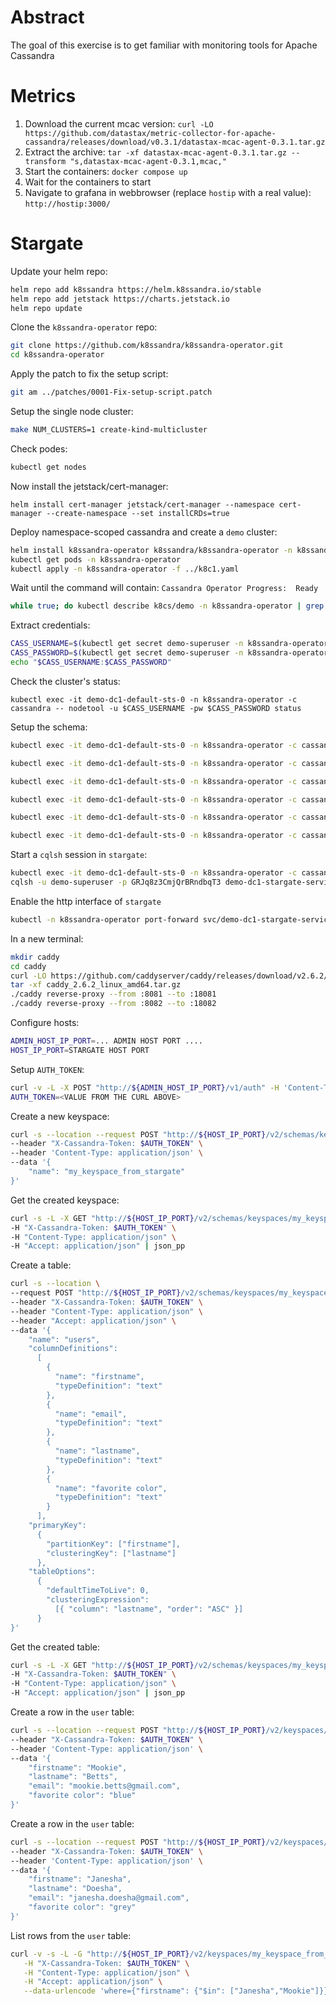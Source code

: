 # Abstract

The goal of this exercise is to get familiar with monitoring tools for Apache Cassandra

# Metrics

1. Download the current mcac version: `curl -LO https://github.com/datastax/metric-collector-for-apache-cassandra/releases/download/v0.3.1/datastax-mcac-agent-0.3.1.tar.gz`
1. Extract the archive: `tar -xf datastax-mcac-agent-0.3.1.tar.gz --transform "s,datastax-mcac-agent-0.3.1,mcac,"`
1. Start the containers: `docker compose up`
1. Wait for the containers to start
1. Navigate to grafana in webbrowser (replace `hostip` with a real value): `http://hostip:3000/`

# Stargate

Update your helm repo:
```bash
helm repo add k8ssandra https://helm.k8ssandra.io/stable
helm repo add jetstack https://charts.jetstack.io
helm repo update
```

Clone the `k8ssandra-operator` repo:
```bash
git clone https://github.com/k8ssandra/k8ssandra-operator.git
cd k8ssandra-operator
```

Apply the patch to fix the setup script:
```bash
git am ../patches/0001-Fix-setup-script.patch
```

Setup the single node cluster:
```bash
make NUM_CLUSTERS=1 create-kind-multicluster
```

Check podes:
```bash
kubectl get nodes
```

Now install the jetstack/cert-manager:
```
helm install cert-manager jetstack/cert-manager --namespace cert-manager --create-namespace --set installCRDs=true
```

Deploy namespace-scoped cassandra and create a `demo` cluster:

```bash
helm install k8ssandra-operator k8ssandra/k8ssandra-operator -n k8ssandra-operator --create-namespace --version 0.38.2
kubectl get pods -n k8ssandra-operator
kubectl apply -n k8ssandra-operator -f ../k8c1.yaml
```

Wait until the command will contain: `Cassandra Operator Progress:  Ready`
```bash
while true; do kubectl describe k8cs/demo -n k8ssandra-operator | grep 'Cassandra Operator Progress' ; sleep 5 ; clear ; done
```

Extract credentials:
```bash
CASS_USERNAME=$(kubectl get secret demo-superuser -n k8ssandra-operator -o=jsonpath='{.data.username}' | base64 --decode)
CASS_PASSWORD=$(kubectl get secret demo-superuser -n k8ssandra-operator -o=jsonpath='{.data.password}' | base64 --decode)
echo "$CASS_USERNAME:$CASS_PASSWORD"
```

Check the cluster's status:
```
kubectl exec -it demo-dc1-default-sts-0 -n k8ssandra-operator -c cassandra -- nodetool -u $CASS_USERNAME -pw $CASS_PASSWORD status
```

Setup the schema:
```bash
kubectl exec -it demo-dc1-default-sts-0 -n k8ssandra-operator -c cassandra -- cqlsh -u $CASS_USERNAME -p $CASS_PASSWORD -e "CREATE KEYSPACE test WITH replication = {'class': 'SimpleStrategy', 'replication_factor': 3};"

kubectl exec -it demo-dc1-default-sts-0 -n k8ssandra-operator -c cassandra -- cqlsh -u $CASS_USERNAME -p $CASS_PASSWORD  -e "CREATE TABLE test.users (email text primary key, name text, state text);"

kubectl exec -it demo-dc1-default-sts-0 -n k8ssandra-operator -c cassandra -- cqlsh -u $CASS_USERNAME -p $CASS_PASSWORD -e "insert into test.users (email, name, state) values ('john@gamil.com', 'John Smith', 'NC');"

kubectl exec -it demo-dc1-default-sts-0 -n k8ssandra-operator -c cassandra -- cqlsh -u $CASS_USERNAME -p $CASS_PASSWORD -e "insert into test.users (email, name, state) values ('sue@help.com', 'Sue Sas', 'CA');"

kubectl exec -it demo-dc1-default-sts-0 -n k8ssandra-operator -c cassandra -- cqlsh -u $CASS_USERNAME -p $CASS_PASSWORD -e "insert into test.users (email, name, state) values ('tom@yes.com', 'Tom and Jerry', 'NV');"

kubectl exec -it demo-dc1-default-sts-0 -n k8ssandra-operator -c cassandra -- cqlsh -u $CASS_USERNAME -p $CASS_PASSWORD -e "select * from test.users;"
```

Start a `cqlsh` session in `stargate`:
```bash
kubectl exec -it demo-dc1-default-sts-0 -n k8ssandra-operator -c cassandra -- /bin/bash
cqlsh -u demo-superuser -p GRJq8z3CmjQrBRndbqT3 demo-dc1-stargate-service
```

Enable the http interface of `stargate`
```bash
kubectl -n k8ssandra-operator port-forward svc/demo-dc1-stargate-service 18081:8081 18082:8082
```

In a new terminal:
```bash
mkdir caddy
cd caddy
curl -LO https://github.com/caddyserver/caddy/releases/download/v2.6.2/caddy_2.6.2_linux_amd64.tar.gz
tar -xf caddy_2.6.2_linux_amd64.tar.gz
./caddy reverse-proxy --from :8081 --to :18081
./caddy reverse-proxy --from :8082 --to :18082
```

Configure hosts:
```bash
ADMIN_HOST_IP_PORT=... ADMIN HOST PORT ....
HOST_IP_PORT=STARGATE HOST PORT
```

Setup `AUTH_TOKEN`:
```bash
curl -v -L -X POST "http://${ADMIN_HOST_IP_PORT}/v1/auth" -H 'Content-Type: application/json' --data-raw '{"username": "demo-superuser", "password": CASS_PASSWORD}'
AUTH_TOKEN=<VALUE FROM THE CURL ABOVE>
```

Create a new keyspace:
```bash
curl -s --location --request POST "http://${HOST_IP_PORT}/v2/schemas/keyspaces" \
--header "X-Cassandra-Token: $AUTH_TOKEN" \
--header 'Content-Type: application/json' \
--data '{
    "name": "my_keyspace_from_stargate"
}'
```

Get the created keyspace:
```bash
curl -s -L -X GET "http://${HOST_IP_PORT}/v2/schemas/keyspaces/my_keyspace_from_stargate" \
-H "X-Cassandra-Token: $AUTH_TOKEN" \
-H "Content-Type: application/json" \
-H "Accept: application/json" | json_pp
```

Create a table:
```bash
curl -s --location \
--request POST "http://${HOST_IP_PORT}/v2/schemas/keyspaces/my_keyspace_from_stargate/tables" \
--header "X-Cassandra-Token: $AUTH_TOKEN" \
--header "Content-Type: application/json" \
--header "Accept: application/json" \
--data '{
	"name": "users",
	"columnDefinitions":
	  [
        {
	      "name": "firstname",
	      "typeDefinition": "text"
	    },
        {
	      "name": "email",
	      "typeDefinition": "text"
	    },
        {
	      "name": "lastname",
	      "typeDefinition": "text"
	    },
        {
	      "name": "favorite color",
	      "typeDefinition": "text"
	    }
	  ],
	"primaryKey":
	  {
	    "partitionKey": ["firstname"],
	    "clusteringKey": ["lastname"]
	  },
	"tableOptions":
	  {
	    "defaultTimeToLive": 0,
	    "clusteringExpression":
	      [{ "column": "lastname", "order": "ASC" }]
	  }
}'
```

Get the created table:
```bash
curl -s -L -X GET "http://${HOST_IP_PORT}/v2/schemas/keyspaces/my_keyspace_from_stargate/tables" \
-H "X-Cassandra-Token: $AUTH_TOKEN" \
-H "Content-Type: application/json" \
-H "Accept: application/json" | json_pp
```

Create a row in the `user` table:
```bash
curl -s --location --request POST "http://${HOST_IP_PORT}/v2/keyspaces/my_keyspace_from_stargate/users" \
--header "X-Cassandra-Token: $AUTH_TOKEN" \
--header 'Content-Type: application/json' \
--data '{
    "firstname": "Mookie",
    "lastname": "Betts",
    "email": "mookie.betts@gmail.com",
    "favorite color": "blue"
}'
```

Create a row in the `user` table:
```bash
curl -s --location --request POST "http://${HOST_IP_PORT}/v2/keyspaces/my_keyspace_from_stargate/users" \
--header "X-Cassandra-Token: $AUTH_TOKEN" \
--header 'Content-Type: application/json' \
--data '{
    "firstname": "Janesha",
    "lastname": "Doesha",
    "email": "janesha.doesha@gmail.com",
    "favorite color": "grey"
}'
```

List rows from the `user` table:
```bash
curl -v -s -L -G "http://${HOST_IP_PORT}/v2/keyspaces/my_keyspace_from_stargate/users" \
   -H "X-Cassandra-Token: $AUTH_TOKEN" \
   -H "Content-Type: application/json" \
   -H "Accept: application/json" \
   --data-urlencode 'where={"firstname": {"$in": ["Janesha","Mookie"]}}' | json_pp
```
